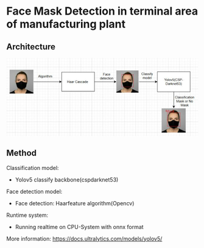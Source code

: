 # Face Mask Detection in terminal area of manufacturing plant
## Architecture
![FaceMaskDetection workflow](architecture.PNG)

## Method
Classification model:
- Yolov5 classify backbone(cspdarknet53)

Face detection model:
- Face detection: Haarfeature algorithm(Opencv)

Runtime system:
- Running realtime on CPU-System with onnx format

More information:
https://docs.ultralytics.com/models/yolov5/
